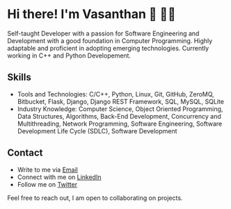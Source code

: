 # Hi there! I'm Vasanthan 👋 🧑‍💻

Self-taught Developer with a passion for Software Engineering and Development with a good foundation in Computer Programming. Highly adaptable and proficient in adopting emerging technologies. Currently working in C++ and Python Developement.


## Skills

- Tools and Technologies: C/C++, Python, Linux, Git, GitHub, ZeroMQ, Bitbucket, Flask, Django, Django REST Framework, SQL, MySQL, SQLite 
- Industry Knowledge: Computer Science, Object Oriented Programming, Data Structures, Algorithms, Back-End Development, Concurrency and Multithreading, Network Programming, Software Engineering, Software Development Life Cycle (SDLC), Software Development



## Contact 

- Write to me via <a href = "vasanthanbdev@gmail.com">Email</a>
- Connect with me on <a href = "https://www.linkedin.com/in/vasanthanbdev">LinkedIn</a>
- Follow me on <a href = "https://www.twitter.com/vasanthandev">Twitter</a> 

Feel free to reach out, I am open to collaborating on projects.
